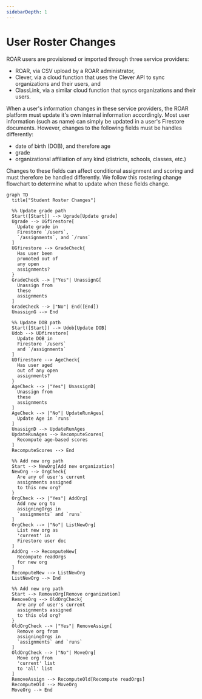 ```yaml
---
sidebarDepth: 1
---
```


# User Roster Changes

ROAR users are provisioned or imported through three service providers:

- ROAR, via CSV upload by a ROAR administrator,
- Clever, via a cloud function that uses the Clever API to sync organizations and their users, and
- ClassLink, via a similar cloud function that syncs organizations and their users.

When a user's information changes in these service providers, the ROAR platform must update it's own internal information accordingly. Most user information (such as name) can simply be updated in a user's Firestore documents. However, changes to the following fields must be handles differently:

- date of birth (DOB), and therefore age
- grade
- organizational affiliation of any kind (districts, schools, classes, etc.)

Changes to these fields can affect conditional assignment and scoring and must therefore be handled differently. We follow this rostering change flowchart to determine what to update when these fields change.

```mermaid
graph TD
  title["Student Roster Changes"]

  %% Update grade path
  Start([Start]) --> Ugrade[Update grade]
  Ugrade --> UGfirestore[
    Update grade in
    Firestore `/users`,
    `/assignments`, and `/runs`
  ]
  UGfirestore --> GradeCheck{
    Has user been
    promoted out of
    any open
    assignments?
  }
  GradeCheck --> |"Yes"| UnassignG[
    Unassign from
    these
    assignments
  ]
  GradeCheck --> |"No"| End([End])
  UnassignG --> End
  
  %% Update DOB path
  Start([Start]) --> Udob[Update DOB]
  Udob --> UDfirestore[
    Update DOB in
    Firestore `/users`
    and `/assignments`
  ]
  UDfirestore --> AgeCheck{
    Has user aged
    out of any open
    assignments?
  }
  AgeCheck --> |"Yes"| UnassignD[
    Unassign from
    these
    assignments
  ]
  AgeCheck --> |"No"| UpdateRunAges[
    Update Age in `runs`
  ]
  UnassignD --> UpdateRunAges
  UpdateRunAges --> RecomputeScores[
    Recompute age-based scores
  ]
  RecomputeScores --> End

  %% Add new org path
  Start --> NewOrg[Add new organization]
  NewOrg --> OrgCheck{
    Are any of user's current
    assignments assigned
    to this new org?
  }
  OrgCheck --> |"Yes"| AddOrg[
    Add new org to
    assigningOrgs in
    `assignments` and `runs`
  ]
  OrgCheck --> |"No"| ListNewOrg[
    List new org as
    'current' in
    Firestore user doc
  ]
  AddOrg --> RecomputeNew[
    Recompute readOrgs
    for new org
  ]
  RecomputeNew --> ListNewOrg
  ListNewOrg --> End
  
  %% Add new org path
  Start --> RemoveOrg[Remove organization]
  RemoveOrg --> OldOrgCheck{
    Are any of user's current
    assignments assigned
    to this old org?
  }
  OldOrgCheck --> |"Yes"| RemoveAssign[
    Remove org from
    assigningOrgs in
    `assignments` and `runs`
  ]
  OldOrgCheck --> |"No"| MoveOrg[
    Move org from
    'current' list
    to 'all' list
  ]
  RemoveAssign --> RecomputeOld[Recompute readOrgs]
  RecomputeOld --> MoveOrg
  MoveOrg --> End
```